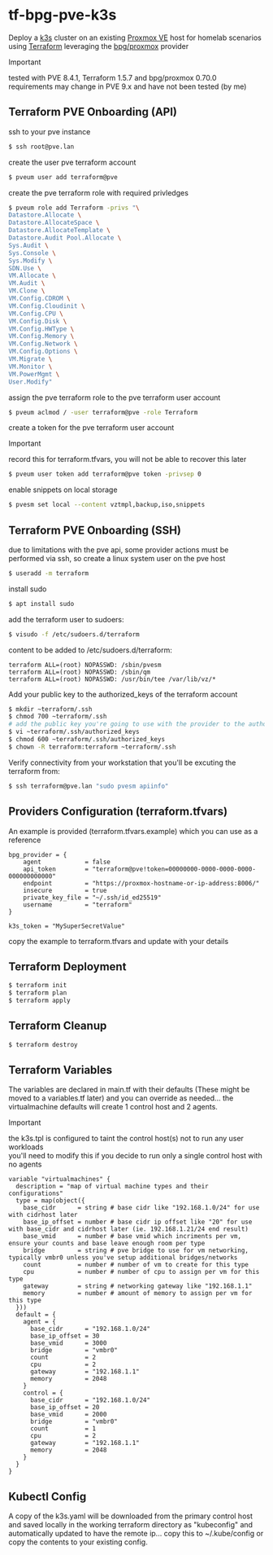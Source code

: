 # tf-bpg-pve-k3s
Deploy a [k3s](https://k3s.io/) cluster on an existing [Proxmox VE](https://www.proxmox.com/en/products/proxmox-virtual-environment/overview) host for homelab scenarios using [Terraform](https://www.hashicorp.com/en/products/terraform) leveraging the [bpg/proxmox](https://registry.terraform.io/providers/bpg/proxmox/latest/docs) provider
> [!IMPORTANT]
> tested with PVE 8.4.1, Terraform 1.5.7 and bpg/proxmox 0.70.0\
> requirements may change in PVE 9.x and have not been tested (by me)
## Terraform PVE Onboarding (API)
ssh to your pve instance
```bash
$ ssh root@pve.lan
```
create the user pve terraform account
```bash
$ pveum user add terraform@pve
```
create the pve terraform role with required privledges
```bash
$ pveum role add Terraform -privs "\
Datastore.Allocate \
Datastore.AllocateSpace \
Datastore.AllocateTemplate \
Datastore.Audit Pool.Allocate \
Sys.Audit \
Sys.Console \
Sys.Modify \
SDN.Use \
VM.Allocate \
VM.Audit \
VM.Clone \
VM.Config.CDROM \
VM.Config.Cloudinit \
VM.Config.CPU \
VM.Config.Disk \
VM.Config.HWType \
VM.Config.Memory \
VM.Config.Network \
VM.Config.Options \
VM.Migrate \
VM.Monitor \
VM.PowerMgmt \
User.Modify"
```
assign the pve terraform role to the pve terraform user account
```bash
$ pveum aclmod / -user terraform@pve -role Terraform
```
create a token for the pve terraform user account
> [!IMPORTANT]
> record this for terraform.tfvars, you will not be able to recover this later
```bash
$ pveum user token add terraform@pve token -privsep 0
```
enable snippets on local storage
```bash
$ pvesm set local --content vztmpl,backup,iso,snippets
```
## Terraform PVE Onboarding (SSH)
due to limitations with the pve api, some provider actions must be performed via ssh, so create a linux system user on the pve host
```bash
$ useradd -m terraform
```
install sudo
```bash
$ apt install sudo
```
add the terraform user to sudoers:
```bash
$ visudo -f /etc/sudoers.d/terraform
```
content to be added to /etc/sudoers.d/terraform:
```
terraform ALL=(root) NOPASSWD: /sbin/pvesm
terraform ALL=(root) NOPASSWD: /sbin/qm
terraform ALL=(root) NOPASSWD: /usr/bin/tee /var/lib/vz/*
```
Add your public key to the authorized_keys of the terraform account
```bash
$ mkdir ~terraform/.ssh
$ chmod 700 ~terraform/.ssh
# add the public key you're going to use with the provider to the authorized_keys
$ vi ~terraform/.ssh/authorized_keys
$ chmod 600 ~terraform/.ssh/authorized_keys
$ chown -R terraform:terraform ~terraform/.ssh
```
Verify connectivity from your workstation that you'll be excuting the terraform from:
```bash
$ ssh terraform@pve.lan "sudo pvesm apiinfo"
```
## Providers Configuration (terraform.tfvars)
An example is provided (terraform.tfvars.example) which you can use as a reference
```
bpg_provider = {
    agent            = false
    api_token        = "terraform@pve!token=00000000-0000-0000-0000-000000000000"
    endpoint         = "https://proxmox-hostname-or-ip-address:8006/"
    insecure         = true
    private_key_file = "~/.ssh/id_ed25519"
    username         = "terraform"
}

k3s_token = "MySuperSecretValue"
```
copy the example to terraform.tfvars and update with your details

## Terraform Deployment
```bash
$ terraform init
$ terraform plan
$ terraform apply
```
## Terraform Cleanup
```bash
$ terraform destroy
```
## Terraform Variables
The variables are declared in main.tf with their defaults (These might be moved to a variables.tf later) and you can override as needed... the virtualmachine defaults will create 1 control host and 2 agents.
> [!IMPORTANT]
> the k3s.tpl is configured to taint the control host(s) not to run any user workloads\
> you'll need to modify this if you decide to run only a single control host with no agents
```
variable "virtualmachines" {
  description = "map of virtual machine types and their configurations"
  type = map(object({
    base_cidr      = string # base cidr like "192.168.1.0/24" for use with cidrhost later
    base_ip_offset = number # base cidr ip offset like "20" for use with base_cidr and cidrhost later (ie. 192.168.1.21/24 end result)
    base_vmid      = number # base vmid which incriments per vm, ensure your counts and base leave enough room per type
    bridge         = string # pve bridge to use for vm networking, typically vmbr0 unless you've setup additional bridges/networks
    count          = number # number of vm to create for this type
    cpu            = number # number of cpu to assign per vm for this type
    gateway        = string # networking gateway like "192.168.1.1"
    memory         = number # amount of memory to assign per vm for this type
  }))
  default = {
    agent = {
      base_cidr      = "192.168.1.0/24"
      base_ip_offset = 30
      base_vmid      = 3000
      bridge         = "vmbr0"
      count          = 2
      cpu            = 2
      gateway        = "192.168.1.1"
      memory         = 2048
    }
    control = {
      base_cidr      = "192.168.1.0/24"
      base_ip_offset = 20
      base_vmid      = 2000
      bridge         = "vmbr0"
      count          = 1
      cpu            = 2
      gateway        = "192.168.1.1"
      memory         = 2048
    }
  }
}
```
## Kubectl Config
A copy of the k3s.yaml will be downloaded from the primary control host and saved locally in the working terraform directory as "kubeconfig" and automatically updated to have the remote ip... copy this to ~/.kube/config or copy the contents to your existing config.